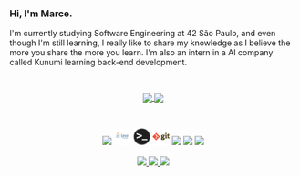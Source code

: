 ### Hi, I'm Marce.

I'm currently studying Software Engineering at 42 São Paulo, and even though I'm still learning, I really like to share my knowledge as I believe the more you share the more you learn. I'm also an intern in a AI company called Kunumi learning back-end development.

<br/>

<p align="center">
  <a href="https://github.com/marceFrasson">
  <img
      align="center"
      height="140em"
      src="https://github-readme-stats.vercel.app/api?username=marceFrasson&theme=dark&show_icons=true" />
</a>  
  <a href="https://github.com/marceFrasson">
    <img
      align="center"
      height="140em"
      src="https://github-readme-stats.vercel.app/api/top-langs/?username=marceFrasson&show_icons=true&include_all_commits=true&count_private=true&layout=compact&theme=dark"
    />
  </a>
</p>

<br/>

<p align="center">
  <code><img height="30" src="https://toppng.com/uploads/preview/c-programming-icon-c-programming-language-logo-11562945679duaxtn3yq0.png"></code>
  <code><img height="30" src="https://raw.githubusercontent.com/github/explore/80688e429a7d4ef2fca1e82350fe8e3517d3494d/topics/java/java.png"></code>
  <code><img height="30" src="https://raw.githubusercontent.com/github/explore/80688e429a7d4ef2fca1e82350fe8e3517d3494d/topics/terminal/terminal.png"></code>
  <code><img height="30" src="https://raw.githubusercontent.com/github/explore/80688e429a7d4ef2fca1e82350fe8e3517d3494d/topics/git/git.png"></code>
  <code><img height="30" src="https://cdn.jsdelivr.net/gh/devicons/devicon/icons/vscode/vscode-original.svg"></code>
  <code><img height="30" src="https://resources.jetbrains.com/storage/products/intellij-idea/img/meta/intellij-idea_logo_300x300.png"></code>
  <code><img height="30" src="https://cdn.jsdelivr.net/gh/devicons/devicon/icons/slack/slack-original.svg"></code>
  <br/>  
  <br/>
  <a href="https://www.linkedin.com/in/marcefrasson/">
    <img src="https://img.shields.io/badge/-Marce%20Frasson-blue?style=flat-square&logo=Linkedin&logoColor=white&link=https://www.linkedin.com/in/marcefrasson/"/>
  </a>
  <a href="mailto:marcefrasson@gmail.com">
    <img src="https://img.shields.io/badge/-marcefrasson@gmail.com-006bed?style=flat-square&logo=Gmail&logoColor=white&link=mailto:marcefrasson@gmail.com"/>
  </a>
  <a href="https://github.com/marceFrasson">
    <img src="https://img.shields.io/github/followers/marceFrasson?label=follow&style=social"/>
  </a>
</p>

<br/>

